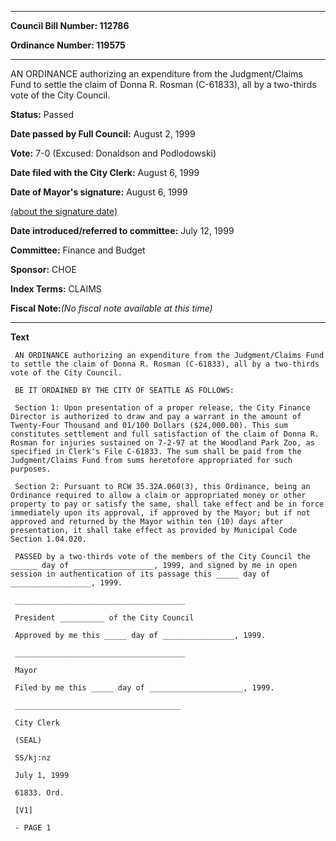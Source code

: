 

********

**Council Bill Number: 112786**
   
**Ordinance Number: 119575**
********

 AN ORDINANCE authorizing an expenditure from the Judgment/Claims Fund to settle the claim of Donna R. Rosman (C-61833), all by a two-thirds vote of the City Council.

**Status:** Passed
   
**Date passed by Full Council:** August 2, 1999
   
**Vote:** 7-0 (Excused: Donaldson and Podlodowski)
   
**Date filed with the City Clerk:** August 6, 1999
   
**Date of Mayor's signature:** August 6, 1999
   
[(about the signature date)](/~public/approvaldate.htm)
   
   
   
**Date introduced/referred to committee:** July 12, 1999
   
**Committee:** Finance and Budget
   
**Sponsor:** CHOE
   
   
**Index Terms:** CLAIMS

**Fiscal Note:**_(No fiscal note available at this time)_

********

**Text**
   
```
 AN ORDINANCE authorizing an expenditure from the Judgment/Claims Fund to settle the claim of Donna R. Rosman (C-61833), all by a two-thirds vote of the City Council.

 BE IT ORDAINED BY THE CITY OF SEATTLE AS FOLLOWS:

 Section 1: Upon presentation of a proper release, the City Finance Director is authorized to draw and pay a warrant in the amount of Twenty-Four Thousand and 01/100 Dollars ($24,000.00). This sum constitutes settlement and full satisfaction of the claim of Donna R. Rosman for injuries sustained on 7-2-97 at the Woodland Park Zoo, as specified in Clerk's File C-61833. The sum shall be paid from the Judgment/Claims Fund from sums heretofore appropriated for such purposes.

 Section 2: Pursuant to RCW 35.32A.060(3), this Ordinance, being an Ordinance required to allow a claim or appropriated money or other property to pay or satisfy the same, shall take effect and be in force immediately upon its approval, if approved by the Mayor; but if not approved and returned by the Mayor within ten (10) days after presentation, it shall take effect as provided by Municipal Code Section 1.04.020.

 PASSED by a two-thirds vote of the members of the City Council the ______ day of __________________, 1999, and signed by me in open session in authentication of its passage this _____ day of __________________, 1999.

 ______________________________________

 President __________ of the City Council

 Approved by me this _____ day of ________________, 1999.

 ______________________________________

 Mayor

 Filed by me this _____ day of _____________________, 1999.

 _____________________________________

 City Clerk

 (SEAL)

 SS/kj:nz

 July 1, 1999

 61833. Ord.

 [V1]

 - PAGE 1

```
